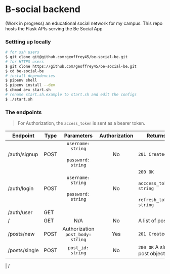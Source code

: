# B-social backend

(Work in progress) an educational social network for my campus. This repo hosts
the Flask APIs serving the Be Social App

### Settting up locally

```bash
# for ssh users
$ git clone git@github.com:geoffrey45/be-social-be.git
# for HTTPS users
$ git clone https://github.com/geoffrey45/be-social-be.git
$ cd be-social-be
# install dependencies
$ pipenv shell
$ pipenv install --dev
$ chmod a+x start.sh
# rename start.sh.example to start.sh and edit the configs
$ ./start.sh
```

### The endpoints

> For Authorization, the `access_token` is sent as a bearer token.

| Endpoint      | Type |                  Parameters                  | Authorization | Returns                                                                |
| ------------- | ---- | :------------------------------------------: | :-----------: | ---------------------------------------------------------------------- |
| /auth/signup  | POST | `username: string`<br><br>`password: string` |      No       | `201 Created`                                                          |
| /auth/login   | POST | `username: string`<br><br>`password: string` |      No       | `200 OK`<br><br>`acccess_token: string`<br><br>`refresh_token: string` |
| /auth/user    | GET  |
| /             | GET  |                     N/A                      |      No       | A list of posts                                                        |
| /posts/new    | POST |     Authorization<br>`post_body: string`     |      Yes      | `201 Created`                                                          |
| /posts/single | POST |              `post_id: string`               |      No       | `200 OK` A single post object                                          |

| /
